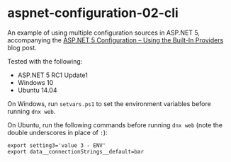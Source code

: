 # aspnet-configuration-02-cli

An example of using multiple configuration sources in ASP.NET 5, accompanying the [ASP.NET 5 Configuration – Using the Built-In Providers](https://jeffogata.wordpress.com/2015/12/26/asp-net-5-configuration-using-the-built-in-providers/) blog post.

Tested with the following:
* ASP.NET 5 RC1 Update1
* Windows 10
* Ubuntu 14.04

On Windows, run `setvars.ps1` to set the environment variables before running `dnx web`.

On Ubuntu, run the following commands before running `dnx web` (note the double underscores in place of `:`):

    export setting3='value 3 - ENV'
    export data__connectionStrings__default=bar
